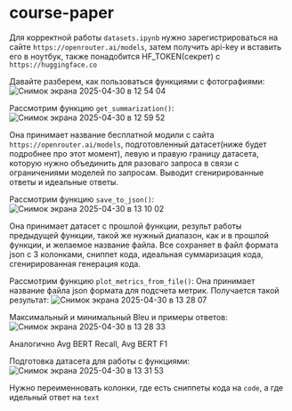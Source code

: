 # course-paper
Для корректной работы `datasets.ipynb` нужно зарегистрироваться на сайте `https://openrouter.ai/models`, затем получить api-key и вставить его в ноутбук, также понадобится HF_TOKEN(секрет) с `https://huggingface.co`

Давайте разберем, как пользоваться функциями с фотографиями:
![Снимок экрана 2025-04-30 в 12 54 04](https://github.com/user-attachments/assets/4f1b20c0-5a63-44d3-be6f-87bb695cef34)

Рассмотрим функцию `get_summarization()`:
![Снимок экрана 2025-04-30 в 12 59 52](https://github.com/user-attachments/assets/967daaec-74c5-4247-8ad4-4d11d98063b8)

Она принимает название бесплатной модили с сайта `https://openrouter.ai/models`, подготовленный датасет(ниже будет подробнее про этот момент), левую и правую границу датасета, которую нужно объединить для разоваго запроса в связи с ограничениями моделей по запросам. Выводит сгенирированные ответы и идеальные ответы.

Рассмотрим функцию `save_to_json()`:
![Снимок экрана 2025-04-30 в 13 10 02](https://github.com/user-attachments/assets/fade6b5d-44ef-4f73-acfd-e1961d0a2038)

Она принимает датасет с прошлой функции, результ работы предыдущей функции, такой же нужный диапазон, как и в прошлой функции, и желаемое название файла. Все сохраняет в файл формата json с 3 колонками, сниппет кода, идеальная суммаризация кода, сгенирированная генерация кода.

Рассмотрим функцию `plot_metrics_from_file()`:
Она принимает название файла json формата для подсчета метрик. Получается такой результат:
![Снимок экрана 2025-04-30 в 13 28 07](https://github.com/user-attachments/assets/5f28b8bc-18dd-4b70-b9ba-375a7851d710)

Максимальный и минимальный Bleu и примеры ответов:
![Снимок экрана 2025-04-30 в 13 28 33](https://github.com/user-attachments/assets/b274abec-25e9-4039-bca3-a1ce8b5c3f36)

Аналогично Avg BERT Recall, Avg BERT F1

Подготовка датасета для работы с функциями:
![Снимок экрана 2025-04-30 в 13 31 53](https://github.com/user-attachments/assets/ef56a80e-2064-4a62-923c-6bf0e344a1b9)

Нужно переименновать колонки, где есть сниппеты кода на `code`, а где идельный ответ на `text`

